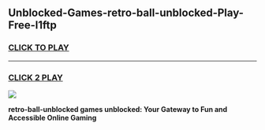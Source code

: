 
## Unblocked-Games-retro-ball-unblocked-Play-Free-l1ftp
<h3>
<a href="https://premium76.site?title=retro-ball-unblocked&ref=18A1">CLICK TO PLAY</a></h3>
<hr>

<h3>
<a href="https://premium76.site?title=retro-ball-unblocked&ref=18A1">CLICK 2 PLAY</a>
  
</h3>

<a href="https://premium76.site?title=retro-ball-unblocked&ref=18A1"><img src="https://clearcache.store/games.png"></a>


**retro-ball-unblocked games unblocked: Your Gateway to Fun and Accessible Online Gaming**
